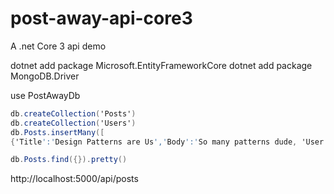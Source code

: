 # post-away-api-core3

A .net Core 3 api demo

dotnet add package Microsoft.EntityFrameworkCore
dotnet add package MongoDB.Driver

use PostAwayDb
```c#
db.createCollection('Posts')
db.createCollection('Users')
db.Posts.insertMany([
{'Title':'Design Patterns are Us','Body':'So many patterns dude, 'User':'Fred'},{'Title':'Design Patterns are Us as welll','Body':'So many patterns sweetheart, 'User':'Brian'},{'Title':'Design Patterns are Us','Body':'So many patterns dudess, 'User':'Tom'}]);

db.Posts.find({}).pretty()
```
http://localhost:5000/api/posts
